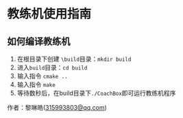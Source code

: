 # 教练机使用指南

## 如何编译教练机

1. 在根目录下创建 `\build`目录：`mkdir build`
2. 进入`build`目录：`cd build`
3. 输入指令 `cmake ..`
4. 输入指令 `make`
5. 等待数秒后，在build目录下`./CoachBox`即可运行教练机程序

作者：黎琳皓(315993803@qq.com)